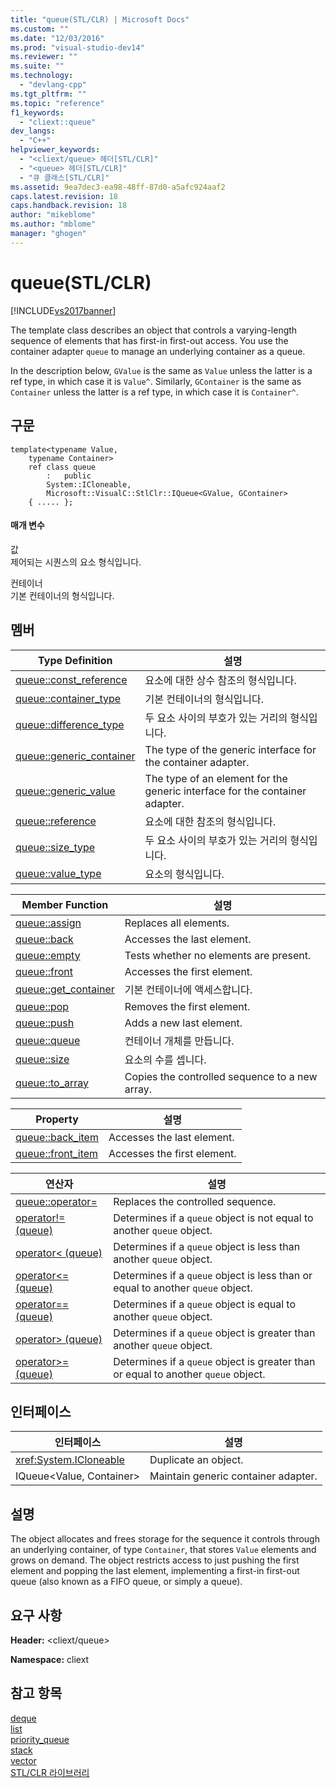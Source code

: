 ```yaml
---
title: "queue(STL/CLR) | Microsoft Docs"
ms.custom: ""
ms.date: "12/03/2016"
ms.prod: "visual-studio-dev14"
ms.reviewer: ""
ms.suite: ""
ms.technology: 
  - "devlang-cpp"
ms.tgt_pltfrm: ""
ms.topic: "reference"
f1_keywords: 
  - "cliext::queue"
dev_langs: 
  - "C++"
helpviewer_keywords: 
  - "<cliext/queue> 헤더[STL/CLR]"
  - "<queue> 헤더[STL/CLR]"
  - "큐 클래스[STL/CLR]"
ms.assetid: 9ea7dec3-ea98-48ff-87d0-a5afc924aaf2
caps.latest.revision: 18
caps.handback.revision: 18
author: "mikeblome"
ms.author: "mblome"
manager: "ghogen"
---
```

# queue(STL/CLR)
[!INCLUDE[vs2017banner](../assembler/inline/includes/vs2017banner.md)]

The template class describes an object that controls a varying\-length sequence of elements that has first\-in first\-out access.  You use the container adapter `queue` to manage an underlying container as a queue.  
  
 In the description below, `GValue` is the same as `Value` unless the latter is a ref type, in which case it is `Value^`.  Similarly, `GContainer` is the same as `Container` unless the latter is a ref type, in which case it is `Container^`.  
  
## 구문  
  
```  
template<typename Value,  
    typename Container>  
    ref class queue  
        :   public  
        System::ICloneable,  
        Microsoft::VisualC::StlClr::IQueue<GValue, GContainer>  
    { ..... };  
```  
  
#### 매개 변수  
 값  
 제어되는 시퀀스의 요소 형식입니다.  
  
 컨테이너  
 기본 컨테이너의 형식입니다.  
  
## 멤버  
  
|Type Definition|설명|  
|---------------------|--------|  
|[queue::const\_reference](../dotnet/queue-const-reference-stl-clr.md)|요소에 대한 상수 참조의 형식입니다.|  
|[queue::container\_type](../dotnet/queue-container-type-stl-clr.md)|기본 컨테이너의 형식입니다.|  
|[queue::difference\_type](../dotnet/queue-difference-type-stl-clr.md)|두 요소 사이의 부호가 있는 거리의 형식입니다.|  
|[queue::generic\_container](../dotnet/queue-generic-container-stl-clr.md)|The type of the generic interface for the container adapter.|  
|[queue::generic\_value](../dotnet/queue-generic-value-stl-clr.md)|The type of an element for the generic interface for the container adapter.|  
|[queue::reference](../dotnet/queue-reference-stl-clr.md)|요소에 대한 참조의 형식입니다.|  
|[queue::size\_type](../dotnet/queue-size-type-stl-clr.md)|두 요소 사이의 부호가 있는 거리의 형식입니다.|  
|[queue::value\_type](../dotnet/queue-value-type-stl-clr.md)|요소의 형식입니다.|  
  
|Member Function|설명|  
|---------------------|--------|  
|[queue::assign](../dotnet/queue-assign-stl-clr.md)|Replaces all elements.|  
|[queue::back](../dotnet/queue-back-stl-clr.md)|Accesses the last element.|  
|[queue::empty](../dotnet/queue-empty-stl-clr.md)|Tests whether no elements are present.|  
|[queue::front](../dotnet/queue-front-stl-clr.md)|Accesses the first element.|  
|[queue::get\_container](../dotnet/queue-get-container-stl-clr.md)|기본 컨테이너에 액세스합니다.|  
|[queue::pop](../dotnet/queue-pop-stl-clr.md)|Removes the first element.|  
|[queue::push](../dotnet/queue-push-stl-clr.md)|Adds a new last element.|  
|[queue::queue](../dotnet/queue-queue-stl-clr.md)|컨테이너 개체를 만듭니다.|  
|[queue::size](../dotnet/queue-size-stl-clr.md)|요소의 수를 셉니다.|  
|[queue::to\_array](../dotnet/queue-to-array-stl-clr.md)|Copies the controlled sequence to a new array.|  
  
|Property|설명|  
|--------------|--------|  
|[queue::back\_item](../dotnet/queue-back-item-stl-clr.md)|Accesses the last element.|  
|[queue::front\_item](../dotnet/queue-front-item-stl-clr.md)|Accesses the first element.|  
  
|연산자|설명|  
|---------|--------|  
|[queue::operator\=](../dotnet/queue-operator-assign-stl-clr.md)|Replaces the controlled sequence.|  
|[operator\!\= \(queue\)](../dotnet/operator-inequality-queue-stl-clr.md)|Determines if a `queue` object is not equal to another `queue` object.|  
|[operator\< \(queue\)](../dotnet/operator-less-than-queue-stl-clr.md)|Determines if a `queue` object is less than another `queue` object.|  
|[operator\<\= \(queue\)](../dotnet/operator-less-or-equal-queue-stl-clr.md)|Determines if a `queue` object is less than or equal to another `queue` object.|  
|[operator\=\= \(queue\)](../dotnet/operator-equality-queue-stl-clr.md)|Determines if a `queue` object is equal to another `queue` object.|  
|[operator\> \(queue\)](../dotnet/operator-greater-than-queue-stl-clr.md)|Determines if a `queue` object is greater than another `queue` object.|  
|[operator\>\= \(queue\)](../dotnet/operator-greater-or-equal-queue-stl-clr.md)|Determines if a `queue` object is greater than or equal to another `queue` object.|  
  
## 인터페이스  
  
|인터페이스|설명|  
|-----------|--------|  
|<xref:System.ICloneable>|Duplicate an object.|  
|IQueue\<Value, Container\>|Maintain generic container adapter.|  
  
## 설명  
 The object allocates and frees storage for the sequence it controls through an underlying container, of type `Container`, that stores `Value` elements and grows on demand.  The object restricts access to just pushing the first element and popping the last element, implementing a first\-in first\-out queue \(also known as a FIFO queue, or simply a queue\).  
  
## 요구 사항  
 **Header:** \<cliext\/queue\>  
  
 **Namespace:** cliext  
  
## 참고 항목  
 [deque](../dotnet/deque-stl-clr.md)   
 [list](../dotnet/list-stl-clr.md)   
 [priority\_queue](../dotnet/priority-queue-stl-clr.md)   
 [stack](../dotnet/stack-stl-clr.md)   
 [vector](../dotnet/vector-stl-clr.md)   
 [STL\/CLR 라이브러리](../dotnet/stl-clr-library-reference.md)